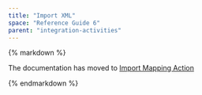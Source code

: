 ```yaml
---
title: "Import XML"
space: "Reference Guide 6"
parent: "integration-activities"
---
```



<div class="alert alert-warning">{% markdown %}

The documentation has moved to [Import Mapping Action](import-mapping-action)

{% endmarkdown %}</div>
